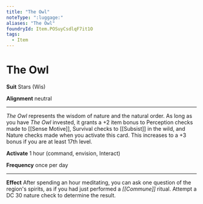 ```yaml
---
title: "The Owl"
noteType: ":luggage:"
aliases: "The Owl"
foundryId: Item.POSuyCsdlqF7it1O
tags:
  - Item
---
```


# The Owl

**Suit** Stars (Wis)

**Alignment** neutral

* * *

_The Owl_ represents the wisdom of nature and the natural order. As long as you have _The Owl_ invested, it grants a +2 item bonus to Perception checks made to [[Sense Motive]], Survival checks to [[Subsist]] in the wild, and Nature checks made when you activate this card. This increases to a +3 bonus if you are at least 17th level.

**Activate** 1 hour (command, envision, Interact)

**Frequency** once per day

* * *

**Effect** After spending an hour meditating, you can ask one question of the region's spirits, as if you had just performed a _[[Commune]]_ ritual. Attempt a DC 30 nature check to determine the result.
